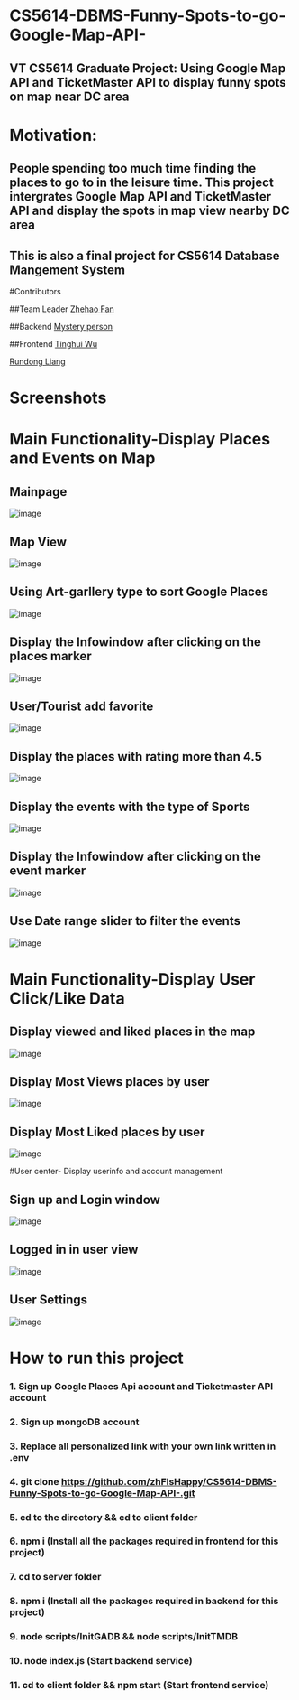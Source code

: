 # CS5614-DBMS-Funny-Spots-to-go-Google-Map-API-
## VT CS5614 Graduate Project: Using Google Map API and TicketMaster API to display funny spots on map near DC area

# Motivation:
## People spending too much time finding the places to go to in the leisure time. This project intergrates Google Map API and TicketMaster API and display the spots in map view nearby DC area
## This is also a final project for CS5614 Database Mangement System

#Contributors 

##Team Leader
[Zhehao Fan](https://github.com/zhFIsHappy)

##Backend
[Mystery person](https://google.com)

##Frontend
[Tinghui Wu](https://github.com/Oswaldaze)

[Rundong Liang](https://github.com/RundongLiangvt)


# Screenshots
# Main Functionality-Display Places and Events on Map
## Mainpage
![image](https://user-images.githubusercontent.com/94866598/236501372-c2f45e6f-be40-442e-bc37-5c3adaa68d09.png)
## Map View
![image](https://user-images.githubusercontent.com/94866598/236501535-b3ad017b-db0e-46d4-b94a-d6e979e2ec87.png)
## Using Art-garllery type to sort Google Places
![image](https://user-images.githubusercontent.com/94866598/236501698-c03e50ca-a5ce-4276-ba90-6c0d8403294d.png)
## Display the Infowindow after clicking on the places marker
![image](https://user-images.githubusercontent.com/94866598/236502382-ffd4d643-ebe8-4bf2-884a-99206f83734a.png)
## User/Tourist add favorite
![image](https://user-images.githubusercontent.com/94866598/236504059-9ad26bc8-38b9-47d5-8fbf-0bcea097c1b2.png)
## Display the places with rating more than 4.5
![image](https://user-images.githubusercontent.com/94866598/236501829-18a71452-f254-4b4e-8051-3650d70ead69.png)
## Display the events with the type of Sports
![image](https://user-images.githubusercontent.com/94866598/236501959-d0b31460-f1d8-4f93-b8a1-8ca7faea1d93.png)
## Display the Infowindow after clicking on the event marker
![image](https://user-images.githubusercontent.com/94866598/236502101-96c686ae-5c6c-430b-b462-864306754dc7.png)
## Use Date range slider to filter the events
![image](https://user-images.githubusercontent.com/94866598/236502716-734283b8-2092-45df-8db6-caa4ed09b387.png)

# Main Functionality-Display User Click/Like Data
## Display viewed and liked places in the map 
![image](https://user-images.githubusercontent.com/94866598/236503030-2d2866d7-d371-4b10-b865-7c25e6fac5a1.png)
## Display Most Views places by user
![image](https://user-images.githubusercontent.com/94866598/236503230-3043f271-d37c-490a-ae4b-7d28d32668d5.png)
## Display Most Liked places by user
![image](https://user-images.githubusercontent.com/94866598/236503322-2f4b4f07-0c7c-4ed5-9777-3ca337b2455c.png)

#User center- Display userinfo and account management
## Sign up and Login window
![image](https://user-images.githubusercontent.com/94866598/236503508-44b836b0-83b3-4ecd-ab10-f759ba641669.png)
## Logged in in user view
![image](https://user-images.githubusercontent.com/94866598/236504175-b91bf455-227b-4d1a-9347-7fcbc4839064.png)
## User Settings
![image](https://user-images.githubusercontent.com/94866598/236504294-44a8c8bd-11ac-4774-8681-165b4eed51ca.png)




# How to run this project
### 1. Sign up Google Places Api account and Ticketmaster API account
### 2. Sign up mongoDB account
### 3. Replace all personalized link with your own link written in .env
### 4. git clone https://github.com/zhFIsHappy/CS5614-DBMS-Funny-Spots-to-go-Google-Map-API-.git
### 5. cd to the directory && cd to client folder
### 6. npm i (Install all the packages required in frontend for this project)
### 7. cd to server folder 
### 8. npm i (Install all the packages required in backend for this project)
### 9. node scripts/InitGADB && node scripts/InitTMDB
### 10. node index.js (Start backend service)
### 11. cd to client folder && npm start (Start frontend service)

